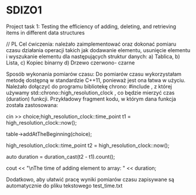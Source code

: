 # SDIZO1
Project task 1: Testing the efficiency of adding, deleting, and retrieving items in different data structures


// PL
Cel ćwiczenia: należało zaimplementować oraz dokonać pomiaru czasu działania operacji takich jak dodawanie elementu, usunięcie elementu i wyszukanie elementu dla następujących struktur danych:
a) Tablica,
b) Lista,
c) Kopiec binarny
d) Drzewo czerwono- czarne

Sposób wykonania pomiarów czasu:
Do pomiarów czasu wykorzystałam metodę dostępną w standardzie C++11, ponieważ jest ona łatwa w użyciu. Należało dołączyć do programu bibliotekę chrono: 
#include <chrono>, z której używamy std::chrono::high_resolution_clock , co będzie mierzyć czas (duration) funkcji. Przykładowy fragment kodu, w którym dana funkcja została zastosowana:

cin >> choice;high_resolution_clock::time_point t1 = high_resolution_clock::now();

table->addAtTheBeginning(choice);

high_resolution_clock::time_point t2 = high_resolution_clock::now();

auto duration = duration_cast<microseconds>(t2 - t1).count();

cout << "\nThe time of adding element to array: " << duration;

Dodatkowo, aby ułatwić pracę wyniki pomiarów czasu zapisywane są automatycznie do pliku tekstowego test_time.txt

